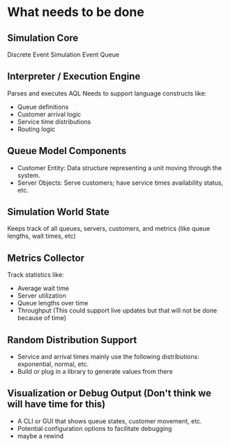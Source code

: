# What needs to be done

## Simulation Core
Discrete Event Simulation
Event Queue

## Interpreter / Execution Engine
Parses and executes AQL
Needs to support language constructs like:
* Queue definitions
* Customer arrival logic
* Service time distributions
* Routing logic

## Queue Model Components
* Customer Entity: Data structure representing a unit moving through the system.
* Server Objects: Serve customers; have service times availability status, etc.

## Simulation World State
Keeps track of all queues, servers, customers, and metrics (like queue lengths, wait times, etc)

## Metrics Collector
Track statistics like:
* Average wait time
* Server utilization
* Queue lengths over time
* Throughput
(This could support live updates but that will not be done because of time)

## Random Distribution Support
* Service and arrival times mainly use the following distributions: exponential, normal, etc.
* Build or plug in a library to generate values from there

## Visualization or Debug Output (Don't think we will have time for this)
* A CLI or GUI that shows queue states, customer movement, etc.
* Potential configuration options to facilitate debugging
* maybe a rewind